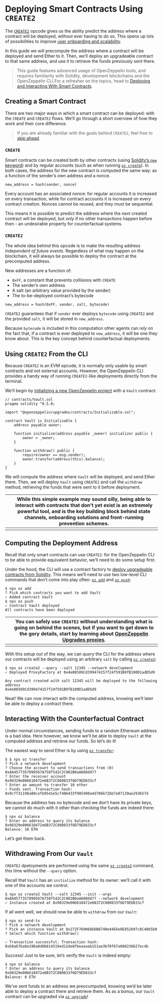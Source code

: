 # Deploying Smart Contracts Using `CREATE2`

The [`CREATE2`](https://eips.ethereum.org/EIPS/eip-1014) opcode gives us the ability predict the address where a contract will be deployed, without ever having to do so. This opens up lots of possibilities to improve [user onboarding and scalability](https://blog.openzeppelin.com/getting-the-most-out-of-create2/).

In this guide we will precompute the address where a contract will be deployed and send Ether to it. Then, we’ll deploy an upgradeable contract to that same address, and use it to retrieve the funds previously sent there.

> This guide features advanced usage of OpenZeppelin tools, and requires familiarity with Solidity, development blockchains and the OpenZeppelin CLI.For a refresher on the topics, head to [Deploying and Interacting With Smart Contracts](https://docs.openzeppelin.com/cli/2.7/deploying-with-create2#learn::deploy-and-interact.adoc).



## Creating a Smart Contract

There are two major ways in which a smart contract can be deployed: with the `CREATE` and `CREATE2` flows. We’ll go through a short overview of how they work and their core difference.

> If you are already familiar with the goals behind `CREATE2`, feel free to [skip ahead](https://docs.openzeppelin.com/cli/2.7/deploying-with-create2#create2-from-the-cli).  

### `CREATE`

Smart contracts can be created both by other contracts (using [Solidity’s `new` keyword](https://solidity.readthedocs.io/en/v0.5.15/control-structures.html#creating-contracts-via-new)) and by regular accounts (such as when running [`oz create`](https://docs.openzeppelin.com/cli/2.7/commands#create)). In both cases, the address for the new contract is computed the same way: as a function of the sender’s own address and a nonce.

```console
new_address = hash(sender, nonce)
```

Every account has an associated nonce: for regular accounts it is increased on every transaction, while for contract accounts it is increased on every contract creation. Nonces cannot be reused, and they must be sequential.

This means it is possible to predict the address where the *next* created contract will be deployed, but *only* if no other transactions happen before then - an undesirable property for counterfactual systems.

### `CREATE2`

The whole idea behind this opcode is to make the resulting address *independent of future events*. Regardless of what may happen on the blockchain, it will always be possible to deploy the contract at the precomputed address.

New addresses are a function of:

- `0xFF`, a constant that prevents collisions with `CREATE`
- The sender’s own address
- A salt (an arbitrary value provided by the sender)
- The to-be-deployed contract’s bytecode

```console
new_address = hash(0xFF, sender, salt, bytecode)
```

`CREATE2` guarantees that if `sender` ever deploys `bytecode` using `CREATE2` and the provided `salt`, it will be stored in `new_address`.

Because `bytecode` is included in this computation other agents can *rely* on the fact that, if a contract is ever deployed to `new_address`, it will be one they know about. This is the key concept behind counterfactual deployments.

## Using `CREATE2` From the CLI

Because `CREATE2` is an EVM opcode, it is normally only usable by smart contracts and not external accounts. However, the OpenZeppelin CLI provides a handy way of running `CREATE2`-like deployments directly from the terminal.

We’ll begin by [initializing a new OpenZeppelin project](https://docs.openzeppelin.com/cli/2.7/getting-started#setting-up-your-project) with a `Vault` contract:

```solidity
// contracts/Vault.sol
pragma solidity ^0.5.0;

import "@openzeppelin/upgrades/contracts/Initializable.sol";

contract Vault is Initializable {
    address payable owner;

    function initialize(address payable _owner) initializer public {
        owner = _owner;
    }

    function withdraw() public {
        require(owner == msg.sender);
        owner.transfer(address(this).balance);
    }
}
```

We will compute the address where `Vault` will be deployed, and send Ether there. Then, we will deploy `Vault` using `CREATE2` and call the `withdraw` method, retrieving the funds that were sent to it before deployment.

|      | While this simple example may sound silly, being able to interact with contracts that don’t yet exist is an extremely powerful tool, and is the key building block behind state channels, onboarding solutions and front-running prevention schemes. |
| ---- | ------------------------------------------------------------ |
|      |                                                              |

## Computing the Deployment Address

Recall that only smart contracts can use `CREATE2`: for the OpenZeppelin CLI to be able to provide equivalent behavior, we’ll need to do some setup first.

Under the hood, the CLI will use a contract factory to [deploy upgradeable contracts from Solidity](https://docs.openzeppelin.com/upgrades/2.7/creating-upgradeable-from-solidity). This means we’ll need to use two low-level CLI commands that don’t come into play often: [`oz add`](https://docs.openzeppelin.com/cli/2.7/commands#add) and [`oz push`](https://docs.openzeppelin.com/cli/2.7/commands#push):

```console
$ npx oz add
? Pick which contracts you want to add Vault
✓ Added contract Vault
$ npx oz push
✓ Contract Vault deployed
All contracts have been deployed
```

|      | You can safely use `CREATE2` without understanding what is going on behind the scenes, but if you want to get down to the gory details, start by learning about [OpenZeppelin Upgrades proxies](https://docs.openzeppelin.com/upgrades/2.7/proxies). |
| ---- | ------------------------------------------------------------ |
|      |                                                              |

With this setup out of the way, we can *query* the CLI for the address where our contracts will be deployed using an arbitrary `salt` by calling [`oz create2`](https://docs.openzeppelin.com/cli/2.7/commands#create2):

```console
$ npx oz create2 --query --salt 12345 --network development
✓ Deployed ProxyFactory at 0x4e08589Cd399474157f24f591B9fB100D1adD5d9

Any contract created with salt 12345 will be deployed to the following address
0x4e08589Cd399474157f24f591B9fB100D1adD5d9
```

Neat! We can now interact with the computed address, knowing we’ll later be able to deploy a contract there.

## Interacting With the Counterfactual Contract

Under normal circumstances, sending funds to a random Ethereum address is a bad idea. Here however, we know we’ll be able to deploy `Vault` at the computed address and retrieve our funds. So let’s do it!

The easiest way to send Ether is by using [`oz transfer`](https://docs.openzeppelin.com/cli/2.7/commands#transfer):

```console
$ $ npx oz transfer
? Pick a network development
? Choose the account to send transactions from (0) 0xA84577357099567A750f542C2C002B0aA680d477
? Enter the receiver account 0x98329e006610472e6B372C080833f6D79ED833cf
? Enter an amount to transfer 10 ether
✓ Funds sent. Transaction hash: 0x9cff31198a80cefb9541e5cf406433f985490a4d786b72bb7e07139ae293657d
```

Because the address has no bytecode and we don’t have its private keys, we cannot do much with it other than checking the funds are indeed there:

```console
$ npx oz balance
? Enter an address to query its balance 0x98329e006610472e6B372C080833f6D79ED833cf
Balance: 10 ETH
```

Let’s get them back.

## Withdrawing From Our `Vault`

`CREATE2` dpeloyments are performed using the same [`oz create2`](https://docs.openzeppelin.com/cli/2.7/commands#create2) command, this time without the `--query` option.

Recall that `Vault` has an `initialize` method for its owner: we’ll call it with one of the accounts we control.

```console
$ npx oz create2 Vault --salt 12345 --init --args 0xA84577357099567A750f542C2C002B0aA680d477 --network development
✓ Instance created at 0x98329e006610472e6B372C080833f6D79ED833cf
```

If all went well, we should now be able to `withdraw` from our `Vault`:

```console
$ npx oz send-tx
? Pick a network development
? Pick an instance Vault at 0x272F769068bDB8740e44E6e0E852b97c8C4865b0
? Select which function withdraw()

✓ Transaction successful. Transaction hash: 0xb0a67ba8a198a0d86814519ed12de8fbeaaaab151ae3b70f67a608236627ec4b
```

Success! Just to be sure, let’s verify the `Vault` is indeed empty:

```console
$ npx oz balance
? Enter an address to query its balance 0x98329e006610472e6B372C080833f6D79ED833cf
Balance: 0 ETH
```

We’ve sent funds to an address we preocumputed, knowing we’d be later able to deploy a contract there and retrieve them. As as a bonus, our `Vault` contract can be upgraded via [`oz upgrade`](https://docs.openzeppelin.com/cli/2.7/commands#upgrade)!